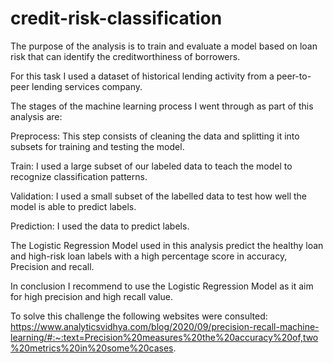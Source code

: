 # credit-risk-classification

The purpose of the analysis is to train and evaluate a model based on loan risk that can identify the creditworthiness of borrowers.

For this task I used a dataset of historical lending activity from a peer-to-peer lending services company. 

The stages of the machine learning process I went through as part of this analysis are:

Preprocess: This step consists of cleaning the data and splitting it into
subsets for training and testing the model.

Train: I used a large subset of our labeled data to teach the model to recognize classification patterns.

Validation: I used a small subset of the labelled data to test how well the model is able to predict labels.

Prediction: I used the data to predict labels.

The Logistic Regression Model used in this analysis  predict the healthy loan and high-risk loan labels with a high percentage score in accuracy, Precision and recall.

In conclusion I recommend to use the Logistic Regression Model as it aim for high precision and high recall value.


To solve this challenge the following websites were consulted:
https://www.analyticsvidhya.com/blog/2020/09/precision-recall-machine-learning/#:~:text=Precision%20measures%20the%20accuracy%20of,two%20metrics%20in%20some%20cases.


